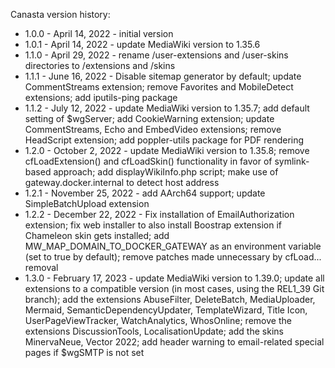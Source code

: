 Canasta version history:

- 1.0.0 - April 14, 2022 - initial version
- 1.0.1 - April 14, 2022 - update MediaWiki version to 1.35.6
- 1.1.0 - April 29, 2022 - rename /user-extensions and /user-skins directories to /extensions and /skins
- 1.1.1 - June 16, 2022 - Disable sitemap generator by default; update CommentStreams extension; remove Favorites and MobileDetect extensions; add iputils-ping package
- 1.1.2 - July 12, 2022 - update MediaWiki version to 1.35.7; add default setting of $wgServer; add CookieWarning extension; update CommentStreams, Echo and EmbedVideo extensions; remove HeadScript extension; add poppler-utils package for PDF rendering
- 1.2.0 - October 2, 2022 - update MediaWiki version to 1.35.8; remove cfLoadExtension() and cfLoadSkin() functionality in favor of symlink-based approach; add displayWikiInfo.php script; make use of gateway.docker.internal to detect host address
- 1.2.1 - November 25, 2022 - add AArch64 support; update SimpleBatchUpload extension
- 1.2.2 - December 22, 2022 - Fix installation of EmailAuthorization extension; fix web installer to also install Boostrap extension if Chameleon skin gets installed; add MW_MAP_DOMAIN_TO_DOCKER_GATEWAY as an environment variable (set to true by default); remove patches made unnecessary by cfLoad... removal
- 1.3.0 - February 17, 2023 - update MediaWiki version to 1.39.0; update all extensions to a compatible version (in most cases, using the REL1_39 Git branch); add the extensions AbuseFilter, DeleteBatch, MediaUploader, Mermaid, SemanticDependencyUpdater, TemplateWizard, Title Icon, UserPageViewTracker, WatchAnalytics, WhosOnline; remove the extensions DiscussionTools, LocalisationUpdate; add the skins MinervaNeue, Vector 2022; add header warning to email-related special pages if $wgSMTP is not set